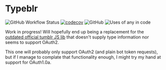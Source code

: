 # Typeblr

![GitHub Workflow Status](https://img.shields.io/github/actions/workflow/status/MarkSuckerberg/typeblr/tests.yml?label=tests)
[![codecov](https://codecov.io/gh/MarkSuckerberg/typeblr/branch/master/graph/badge.svg?token=0MTQNK5RUP)](https://codecov.io/gh/MarkSuckerberg/typeblr)
![GitHub](https://img.shields.io/github/license/MarkSuckerberg/typeblr)
![Uses of any in code](https://img.shields.io/github/search/marksuckerberg/typeblr/any)

Work in progress! Will hopefully end up being a replacement for the [outdated official tumblr JS lib](https://github.com/tumblr/tumblr.js) that doesn't supply type information nor seems to support OAuth2.

This one will probably only support OAuth2 (and plain bot token requests), but if I manage to complate that functionality enough, I might try my hand at support for OAuth1.0a.
